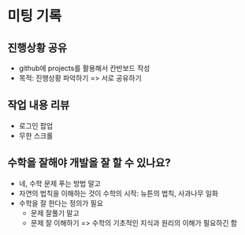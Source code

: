 # 미팅 기록

## 진행상황 공유

- github에 projects를 활용해서 칸반보드 작성
- 목적: 진행상황 파악하기 => 서로 공유하기

## 작업 내용 리뷰

- 로그인 팝업
- 무한 스크롤

## 수학을 잘해야 개발을 잘 할 수 있나요?

- 네, 수학 문제 푸는 방법 말고
- 자연의 법칙을 이해하는 것이 수학의 시작: 뉴튼의 법칙, 사과나무 일화
- 수학을 잘 한다는 정의가 필요
  - 문제 잘풀기 말고
  - 문제 잘 이해하기 => 수학의 기초적인 지식과 원리의 이해가 필요하긴 함

